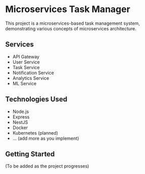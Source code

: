 # Microservices Task Manager

This project is a microservices-based task management system, demonstrating various concepts of microservices architecture.

## Services

- API Gateway
- User Service
- Task Service
- Notification Service
- Analytics Service
- ML Service

## Technologies Used

- Node.js
- Express
- NestJS
- Docker
- Kubernetes (planned)
- ... (add more as you implement)

## Getting Started

(To be added as the project progresses)